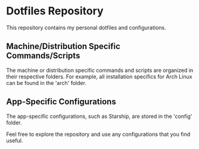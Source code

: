 # Dotfiles Repository

This repository contains my personal dotfiles and configurations.

## Machine/Distribution Specific Commands/Scripts

The machine or distribution specific commands and scripts are organized in their respective folders. For example, all installation specifics for Arch Linux can be found in the 'arch' folder.

## App-Specific Configurations

The app-specific configurations, such as Starship, are stored in the 'config' folder.

Feel free to explore the repository and use any configurations that you find useful.
